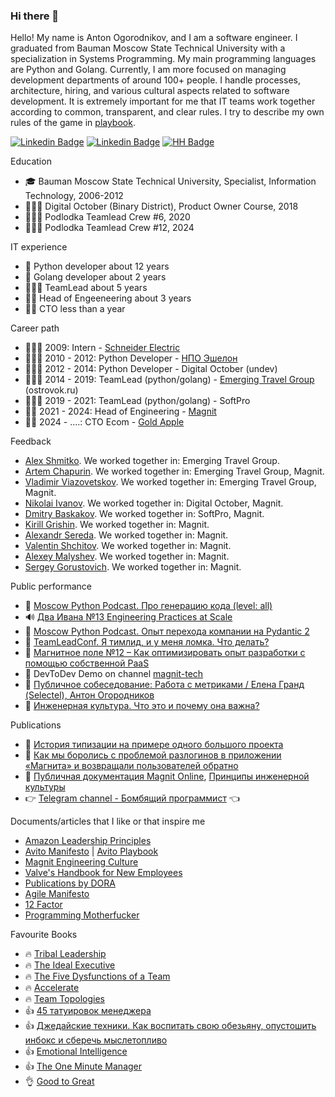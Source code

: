 ### Hi there 👋

Hello! My name is Anton Ogorodnikov, and I am a software engineer. I graduated from Bauman Moscow State Technical University with a specialization in Systems Programming. My main programming languages are Python and Golang. Currently, I am more focused on managing development departments of around 100+ people. I handle processes, architecture, hiring, and various cultural aspects related to software development. It is extremely important for me that IT teams work together according to common, transparent, and clear rules. I try to describe my own rules of the game in [playbook](playbook/README.md).

[![Linkedin Badge](https://img.shields.io/badge/-Linkedin-blue?style=plastic&logo=Linkedin&logoColor=white&link=https://www.linkedin.com/in/anton-ogorodnikov-297422123/)](https://www.linkedin.com/in/anton-ogorodnikov-297422123/)
[![Linkedin Badge](https://img.shields.io/badge/-Telegram-blue?style=plastic&logo=telegram&logoColor=white&link=http://t.me/arxell)](http://t.me/arxell)
[![HH Badge](https://img.shields.io/badge/-HeadHunter-blue?style=plastic&logoColor=white&link=https://hh.ru/resume/b77f9b3dff006f5cc30039ed1f736563726574)](https://hh.ru/resume/b77f9b3dff006f5cc30039ed1f736563726574)

Education
- 🎓 Bauman Moscow State Technical University, Specialist, Information Technology, 2006-2012
- 👨🏻‍🎓 Digital October (Binary District), Product Owner Course, 2018
- 👨🏻‍🎓 Podlodka Teamlead Crew #6, 2020
- 👨🏻‍🎓 Podlodka Teamlead Crew #12, 2024

IT experience

- 🐍 Python developer about 12 years
- 🦫 Golang developer about 2 years
- 🦸🏻‍♂️ TeamLead about 5 years
- 👨‍💼 Head of Engeeneering about 3 years
- 👨‍💼 CTO less than a year

Career path

- 👨🏻‍🎓 2009: Intern - [Schneider Electric](https://schneider-russia.com/)
- 👨🏼‍💻 2010 - 2012: Python Developer - [НПО Эшелон](https://npo-echelon.ru/)
- 👨🏼‍💻 2012 - 2014: Python Developer - Digital October (undev)
- 🦸🏻‍♂️ 2014 - 2019: TeamLead (python/golang) - [Emerging Travel Group](https://www.emergingtravel.com/) (ostrovok.ru)
- 🦸🏻‍♂️ 2019 - 2021: TeamLead (python/golang) - SoftPro
- 👨‍💼 2021 - 2024: Head of Engineering - [Magnit](https://magnit.tech/)
- 👨‍💼 2024 - ....: CTO Ecom - [Gold Apple](https://goldapple.ru/)

Feedback

- [Alex Shmitko](feedback/ashmitko.md). We worked together in: Emerging Travel Group.
- [Artem Chapurin](feedback/artemchapurin.md). We worked together in: Emerging Travel Group, Magnit.
- [Vladimir Viazovetskov](feedback/vladimirviazovetskov.md). We worked together in: Emerging Travel Group, Magnit.
- [Nikolai Ivanov](feedback/nekolyanich.md). We worked together in: Digital October, Magnit.
- [Dmitry Baskakov](feedback/dbaskakov.md). We worked together in: SoftPro, Magnit.
- [Kirill Grishin](feedback/kirillgrishin.md). We worked together in: Magnit.
- [Alexandr Sereda](feedback/alexsereda.md). We worked together in: Magnit.
- [Valentin Shchitov](feedback/valentinshchitov.md). We worked together in: Magnit.
- [Alexey Malyshev](feedback/alexeymalyshev.md). We worked together in: Magnit.
- [Sergey Gorustovich](feedback/sergeygorustovich.md). We worked together in: Magnit.

Public performance

- 🎥 [Moscow Python Podcast. Про генерацию кода (level: all)](https://www.youtube.com/watch?v=l8_30z34AQk&ab_channel=MoscowPython)
- 🔊 [Два Ивана №13 Engineering Practices at Scale](https://music.yandex.ru/album/26457076/track/116358123?activeTab=track-list&dir=desc)
- 🎥 [Moscow Python Podcast. Опыт перехода компании на Pydantic 2](https://www.youtube.com/watch?v=2QnjEM0Nfts&ab_channel=MoscowPython)
- 🎥 [TeamLeadConf. Я тимлид, и у меня ломка. Что делать?](https://www.youtube.com/watch?v=q-Q1hKa905w)
- 🎥 [Магнитное поле №12 – Как оптимизировать опыт разработки с помощью собственной PaaS](https://www.youtube.com/watch?v=jEEPpgDwvok)
- 🎥 DevToDev Demo on channel [magnit-tech](https://www.youtube.com/@magnit_tech)
- 🎥 [Публичное собеседование: Работа с метриками / Елена Гранд (Selectel), Антон Огородников](https://www.youtube.com/watch?v=9oQi9gYa6-Q)
- 🎥 [Инженерная культура. Что это и почему она важна?](https://youtu.be/LN4eKmKAzbQ?si=rzyjWDAXqkj_M5Zv)

Publications

- 📝 [История типизации на примере одного большого проекта](https://habr.com/ru/companies/ostrovok/articles/443470/)
- 📝 [Как мы боролись с проблемой разлогинов в приложении «Магнита» и возвращали пользователей обратно](https://habr.com/ru/company/magnit/blog/586022/)
- 📝 [Публичная документация Magnit Online](https://github.com/magnit-tech/magnit-online), [Принципы инженерной культуры](https://github.com/magnit-tech/magnit-online/blob/master/engineering_culture.md)
- 👉 [Telegram channel - Бомбящий программист](https://t.me/explosive_coder) 👈

Documents/articles that I like or that inspire me

- [Amazon Leadership Principles](https://www.amazon.jobs/content/en/our-workplace/leadership-principles)
- [Avito Manifesto](https://manifesto.avito.com/) | [Avito Playbook](https://github.com/avito-tech/playbook)
- [Magnit Engineering Culture](https://github.com/magnit-tech/magnit-online/blob/master/engineering_culture.md)
- [Valve's Handbook for New Employees](https://www.valvesoftware.com/en/publications)
- [Publications by DORA](https://dora.dev/publications/)
- [Agile Manifesto](https://agilemanifesto.org)
- [12 Factor](https://12factor.net/)
- [Programming Motherfucker](https://programming-motherfucker.com/)

Favourite Books
- 🔥 [Tribal Leadership](https://www.mann-ivanov-ferber.ru/books/lider-i-plemya/)
- 🔥 [The Ideal Executive](https://alpinabook.ru/catalog/book-idealnyy-rukovoditel/)
- 🔥 [The Five Dysfunctions of a Team](https://www.mann-ivanov-ferber.ru/books/biznesroman/arshipfable/)
- 🔥 [Accelerate](https://alpinabook.ru/catalog/book-uskoryaysya-nauka-devops/)
- 🔥 [Team Topologies](https://teamtopologies.com/)
- 👍 [45 татуировок менеджера](https://www.mann-ivanov-ferber.ru/books/paperbook/tattoos/)
- 👍 [Джедайские техники. Как воспитать свою обезьяну, опустошить инбокс и сберечь мыслетопливо](https://www.mann-ivanov-ferber.ru/books/dzhedajskie-texniki/)
- 👍 [Emotional Intelligence](https://www.labirint.ru/books/788316/)
- 👍 [The One Minute Manager](https://leader-id.storage.yandexcloud.net/event_doc/267420/6206a24835b42950077534.pdf)
- 👌 [Good to Great](https://www.mann-ivanov-ferber.ru/books/sse/good-great/)
